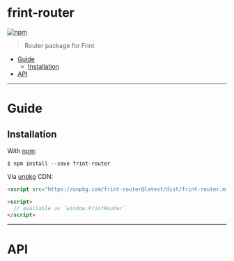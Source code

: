 # frint-router

[![npm](https://img.shields.io/npm/v/frint-router.svg)](https://www.npmjs.com/package/frint-router)

> Router package for Frint

<!-- MarkdownTOC autolink=true bracket=round -->

- [Guide](#guide)
  - [Installation](#installation)
- [API](#api)

<!-- /MarkdownTOC -->

---

# Guide

## Installation

With [npm](https://www.npmjs.com/):

```
$ npm install --save frint-router
```

Via [unpkg](https://unpkg.com) CDN:

```html
<script src="https://unpkg.com/frint-router@latest/dist/frint-router.min.js"></script>

<script>
  // available as `window.FrintRouter`
</script>
```

---

# API

